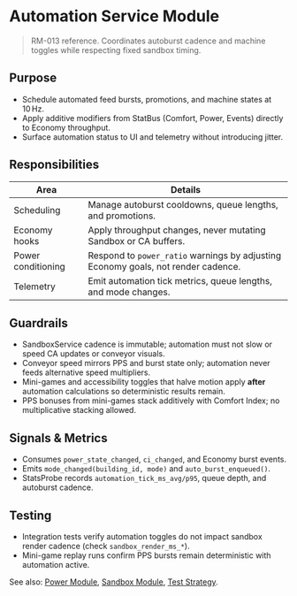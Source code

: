 # Automation Service Module

> RM-013 reference. Coordinates autoburst cadence and machine toggles while respecting fixed sandbox timing.

## Purpose
- Schedule automated feed bursts, promotions, and machine states at 10 Hz.
- Apply additive modifiers from StatBus (Comfort, Power, Events) directly to Economy throughput.
- Surface automation status to UI and telemetry without introducing jitter.

## Responsibilities
| Area | Details |
| --- | --- |
| Scheduling | Manage autoburst cooldowns, queue lengths, and promotions. |
| Economy hooks | Apply throughput changes, never mutating Sandbox or CA buffers. |
| Power conditioning | Respond to `power_ratio` warnings by adjusting Economy goals, not render cadence. |
| Telemetry | Emit automation tick metrics, queue lengths, and mode changes. |

## Guardrails
- SandboxService cadence is immutable; automation must not slow or speed CA updates or conveyor visuals.
- Conveyor speed mirrors PPS and burst state only; automation never feeds alternative speed multipliers.
- Mini-games and accessibility toggles that halve motion apply **after** automation calculations so deterministic results remain.
- PPS bonuses from mini-games stack additively with Comfort Index; no multiplicative stacking allowed.

## Signals & Metrics
- Consumes `power_state_changed`, `ci_changed`, and Economy burst events.
- Emits `mode_changed(building_id, mode)` and `auto_burst_enqueued()`.
- StatsProbe records `automation_tick_ms_avg/p95`, queue depth, and autoburst cadence.

## Testing
- Integration tests verify automation toggles do not impact sandbox render cadence (check `sandbox_render_ms_*`).
- Mini-game replay runs confirm PPS bursts remain deterministic with automation active.

See also: [Power Module](power.md), [Sandbox Module](sandbox.md), [Test Strategy](../qa/Test_Strategy.md).
